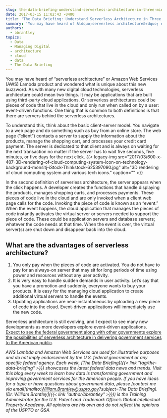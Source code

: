 ```yaml
---
slug: the-data-briefing-understand-serverless-architecture-in-three-minutes
date: 2017-03-15 11:02:43 -0400
title: 'The Data Briefing: Understand Serverless Architecture in Three Minutes'
summary: 'You may have heard of &ldquo;serverless architecture&rdquo; or Amazon Web Services (AWS) Lambda product and wondered what is unique about this new buzzword. As with many new digital cloud technologies, serverless architecture could mean two things. It may be applications that are built using third-party cloud applications. Or serverless architectures could be pieces of code'
authors:
  - bbrantley
topics:
  - Data
  - Managing Digital
  - architecture
  - cloud
  - data
  - The Data Briefing
---
```


You may have heard of “serverless architecture” or Amazon Web Services (AWS) Lambda product and wondered what is unique about this new buzzword. As with many new digital cloud technologies, serverless architecture could mean two things. It may be applications that are built using third-party cloud applications. Or serverless architectures could be pieces of code that live in the cloud and only run when called on by a user: event-driven functions. One thing that is common to both definitions is that there are servers behind the serverless architectures.

To understand this, think about the basic client-server model. You navigate to a web page and do something such as buy from an online store. The web page (“client”) contacts a server to supply the information about the products, manage the shopping cart, and processes your credit card payment. The server is dedicated to that client and is always on waiting for the next transaction no matter if the server has to wait five seconds, five minutes, or five days for the next click. {{< legacy-img src="2017/03/600-x-407-3D-rendering-of-cloud-computing-system-icon-on-technology-background-monsitj-iStock-Thinkstock-625397090.jpg" alt="3D rendering of cloud computing system and various tech icons." caption="" >}} 

In the second definition of serverless architecture, the server appears when the click happens. A developer creates the functions that handle displaying the products, manages shopping carts, and processes payments. These pieces of code live in the cloud and are only invoked when a client web page calls for the code. Invoking the piece of code is known as an “event.” When the event happens, the cloud application that manages the pieces of code instantly activates the virtual server or servers needed to support the piece of code. These could be application servers and database servers; whatever the code needs at that time. When the event is over, the virtual server(s) are shut down and disappear back into the cloud.

## What are the advantages of serverless architecture?

  1. You only pay when the pieces of code are activated. You do not have to pay for an always-on server that may sit for long periods of time using power and resources without any user activity.
  2. It is very easy to handle sudden demands in user activity. Let’s say that you have a promotion and suddenly, everyone wants to buy your products. It is easy for the managing cloud application to create additional virtual servers to handle the events.
  3. Updating applications are near-instantaneous by uploading a new piece of code into the cloud. Event-driven applications will immediately use the new code.

Serverless architecture is still evolving, and I expect to see many new developments as more developers explore event-driven applications. [Expect to see the federal government along with other governments explore the possibilities of serverless architecture in delivering government services to the American public](http://www.govtech.com/opinion/Serverless-Computing-Is-a-Growing-Trend-Heres-What-You-Need-to-Know.html).

_AWS Lambda and Amazon Web Services are used for illustrative purposes and do not imply endorsement by the U.S. federal government or any specific federal agency._
_Each week, [The Data Briefing]({{< link "tag/the-data-briefing" >}}) showcases the latest federal data news and trends. Visit this blog every week to learn how data is transforming government and improving government services for the American people. If you have ideas for a topic or have questions about government data, please [contact me via email](mailto:William.Brantley@uspto.gov?subject=The Data Briefing)._
_[Dr. William Brantley]({{< link "author/bbrantley" >}})) is the Training Administrator for the U.S. Patent and Trademark Office’s Global Intellectual Property Academy. All opinions are his own and do not reflect the opinions of the USPTO or GSA._